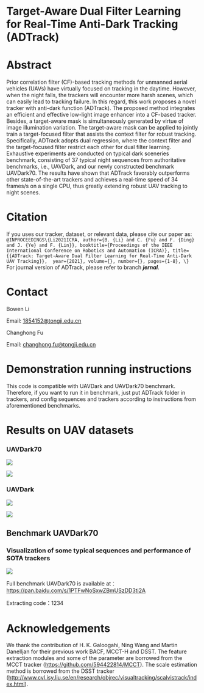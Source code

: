 # Target-Aware Dual Filter Learning for Real-Time Anti-Dark Tracking (ADTrack)
# Abstract

Prior correlation filter (CF)-based tracking methods for unmanned aerial vehicles (UAVs) have virtually focused
on tracking in the daytime. However, when the night falls, the trackers will encounter more harsh scenes, which can easily lead to tracking failure. In this regard, this work proposes a novel tracker with anti-dark function (ADTrack). The proposed method integrates an efficient and effective low-light image enhancer into a CF-based tracker. Besides, a target-aware mask is simultaneously generated by virtue of image illumination variation. The target-aware mask can be applied to jointly train a target-focused filter that assists the context filter for robust tracking. Specifically, ADTrack adopts dual regression, where the context filter and the target-focused filter restrict each other for dual filter learning. Exhaustive experiments are conducted on typical dark sceneries benchmark, consisting of 37 typical night sequences from authoritative benchmarks, i.e., UAVDark, and our newly constructed benchmark UAVDark70. The results have shown that ADTrack favorably outperforms other state-of-the-art trackers and achieves a real-time speed of 34 frames/s on a single CPU, thus greatly extending robust UAV tracking to night scenes.

# Citation
If you uses our tracker, dataset, or relevant data, please cite our paper as:
`
@INPROCEEDINGS\{Li2021ICRA,
  author={B. {Li} and C. {Fu} and F. {Ding} and J. {Ye} and F. {Lin}},
  booktitle={Proceedings of the IEEE International Conference on Robotics and Automation (ICRA)},
  title={{ADTrack: Target-Aware Dual Filter Learning for Real-Time Anti-Dark UAV Tracking}}, 
  year={2021},
  volume={},
  number={},
  pages={1-8},
\}
`
For journal version of ADTrack, please refer to branch _**jernal**_.

# Contact

Bowen Li

Email: [1854152@tongji.edu.cn](mailto:1854152@tongji.edu.cn)


Changhong Fu

Email: [changhong.fu@tongji.edu.cn](mailto:changhong.fu@tongji.edu.cn)

# Demonstration running instructions

This code is compatible with UAVDark and UAVDark70 benchmark. Therefore, if you want to run it in benchmark, just put ADTrack folder in trackers, and config sequences and trackers according to instructions from aforementioned benchmarks. 

# Results on UAV datasets

### UAVDark70

![](./results_OPE/UAVDark70_suc.png)

![](./results_OPE/UAVDark70_pre.png)

### UAVDark

![](./results_OPE/UAVDark_suc.png)

![](./results_OPE/UAVDark_pre.png)

## Benchmark UAVDark70

### Visualization of some typical sequences and performance of SOTA trackers

![](results_OPE/vis.png)

Full benchmark UAVDark70 is available at：https://pan.baidu.com/s/1PTFwNoSxwZBmUSzDD3ti2A 

Extracting code：1234 

# Acknowledgements

We thank the contribution of  H. K. Galoogahi, Ning Wang and Martin Danelljan for their previous work BACF,  MCCT-H and DSST.  The feature extraction modules and some of the parameter are borrowed from the MCCT tracker (https://github.com/594422814/MCCT). The scale estimation method is borrowed from the DSST tracker (http://www.cvl.isy.liu.se/en/research/objrec/visualtracking/scalvistrack/index.html).

